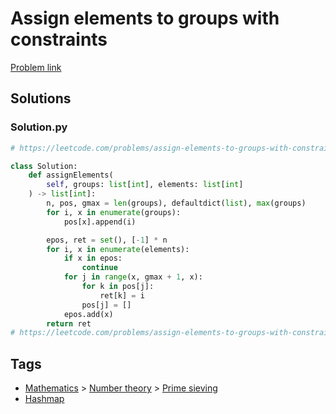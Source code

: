 # Assign elements to groups with constraints

[Problem link](https://leetcode.com/problems/assign-elements-to-groups-with-constraints/)

## Solutions


### Solution.py
```py
# https://leetcode.com/problems/assign-elements-to-groups-with-constraints/

class Solution:
    def assignElements(
        self, groups: list[int], elements: list[int]
    ) -> list[int]:
        n, pos, gmax = len(groups), defaultdict(list), max(groups)
        for i, x in enumerate(groups):
            pos[x].append(i)

        epos, ret = set(), [-1] * n
        for i, x in enumerate(elements):
            if x in epos:
                continue
            for j in range(x, gmax + 1, x):
                for k in pos[j]:
                    ret[k] = i
                pos[j] = []
            epos.add(x)
        return ret
# https://leetcode.com/problems/assign-elements-to-groups-with-constraints/
```
## Tags

* [Mathematics](/Collections/mathematics.md#mathematics) > [Number theory](/Collections/mathematics.md#number-theory) > [Prime sieving](/Collections/mathematics.md#prime-sieving)
* [Hashmap](/Collections/hashmap.md#hashmap)
